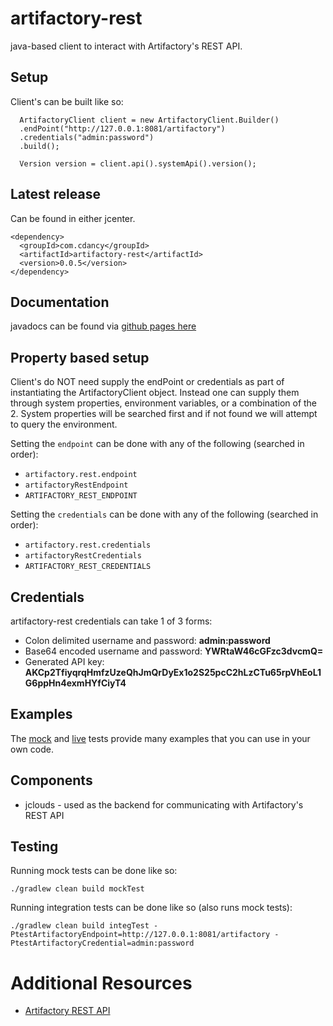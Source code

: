 
# artifactory-rest

java-based client to interact with Artifactory's REST API.

## Setup

Client's can be built like so:

      ArtifactoryClient client = new ArtifactoryClient.Builder()
      .endPoint("http://127.0.0.1:8081/artifactory")
      .credentials("admin:password")
      .build();

      Version version = client.api().systemApi().version();
      
## Latest release

Can be found in either jcenter.

	<dependency>
	  <groupId>com.cdancy</groupId>
	  <artifactId>artifactory-rest</artifactId>
	  <version>0.0.5</version>
	</dependency>

## Documentation

javadocs can be found via [github pages here](http://cdancy.github.io/artifactory-rest/docs/javadoc/)

## Property based setup

Client's do NOT need supply the endPoint or credentials as part of instantiating
the ArtifactoryClient object. Instead one can supply them through system properties,
environment variables, or a combination of the 2. System properties will be searched
first and if not found we will attempt to query the environment.

Setting the `endpoint` can be done with any of the following (searched in order):

- `artifactory.rest.endpoint`
- `artifactoryRestEndpoint`
- `ARTIFACTORY_REST_ENDPOINT`

Setting the `credentials` can be done with any of the following (searched in order):

- `artifactory.rest.credentials`
- `artifactoryRestCredentials`
- `ARTIFACTORY_REST_CREDENTIALS`

## Credentials

artifactory-rest credentials can take 1 of 3 forms:

- Colon delimited username and password: __admin:password__ 
- Base64 encoded username and password: __YWRtaW46cGFzc3dvcmQ=__ 
- Generated API key: __AKCp2TfiyqrqHmfzUzeQhJmQrDyEx1o2S25pcC2hLzCTu65rpVhEoL1G6ppHn4exmHYfCiyT4__ 

## Examples

The [mock](https://github.com/cdancy/artifactory-rest/tree/master/src/test/java/com/cdancy/artifactory/rest/features) and [live](https://github.com/cdancy/artifactory-rest/tree/master/src/test/java/com/cdancy/artifactory/rest/features) tests provide many examples
that you can use in your own code.

## Components

- jclouds \- used as the backend for communicating with Artifactory's REST API
    
## Testing

Running mock tests can be done like so:

	./gradlew clean build mockTest
	
Running integration tests can be done like so (also runs mock tests):

	./gradlew clean build integTest -PtestArtifactoryEndpoint=http://127.0.0.1:8081/artifactory -PtestArtifactoryCredential=admin:password
	
# Additional Resources

* [Artifactory REST API](https://www.jfrog.com/confluence/display/RTF/Artifactory+REST+API)

